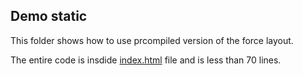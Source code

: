 ## Demo static

This folder shows how to use prcompiled version of the force layout.

The entire code is insdide [index.html](index.html) file and is less than 70 lines.
